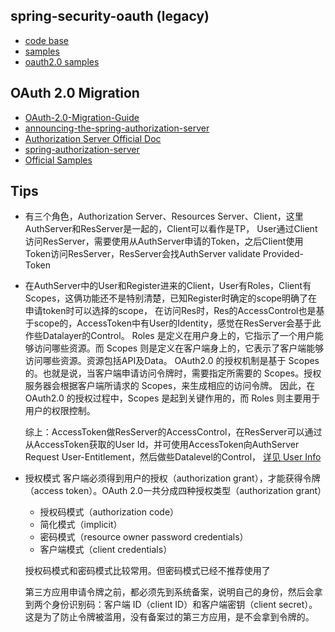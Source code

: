 ## spring-security-oauth (legacy)

- [code base](https://github.com/spring-attic/spring-security-oauth)
- [samples](https://github.com/spring-attic/spring-security-oauth/tree/main/samples)
- [oauth2.0 samples](https://github.com/jgrandja/spring-security-oauth-2-4-migrate)

## OAuth 2.0 Migration

- [OAuth-2.0-Migration-Guide](https://github.com/spring-projects/spring-security/wiki/OAuth-2.0-Migration-Guide)
- [announcing-the-spring-authorization-server](https://spring.io/blog/2020/04/15/announcing-the-spring-authorization-server)
- [Authorization Server Official Doc](https://docs.spring.io/spring-authorization-server/docs/current/reference/html/)
- [spring-authorization-server](https://github.com/spring-projects/spring-authorization-server)
- [Official Samples](https://github.com/spring-projects/spring-authorization-server/tree/main/samples)

## Tips

- 有三个角色，Authorization Server、Resources Server、Client，这里AuthServer和ResServer是一起的，Client可以看作是TP，
  User通过Client访问ResServer，需要使用从AuthServer申请的Token，之后Client使用Token访问ResServer，ResServer会找AuthServer
  validate Provided-Token
- 在AuthServer中的User和Register进来的Client，User有Roles，Client有Scopes，这俩功能还不是特别清楚，已知Register时确定的scope明确了在申请token时可以选择的scope，
  在访问Res时，Res的AccessControl也是基于scope的，AccessToken中有User的Identity，感觉在ResServer会基于此作些Datalayer的Control。
  Roles 是定义在用户身上的，它指示了一个用户能够访问哪些资源。而 Scopes 则是定义在客户端身上的，它表示了客户端能够访问哪些资源。资源包括API及Data。
  OAuth2.0 的授权机制是基于 Scopes 的。也就是说，当客户端申请访问令牌时，需要指定所需要的 Scopes。授权服务器会根据客户端所请求的 Scopes，来生成相应的访问令牌。
  因此，在 OAuth2.0 的授权过程中，Scopes 是起到关键作用的，而 Roles 则主要用于用户的权限控制。

  综上：AccessToken做ResServer的AccessControl，在ResServer可以通过从AccessToken获取的User Id，并可使用AccessToken向AuthServer Request User-Entitlement，然后做些Datalevel的Control，
  [详见 User Info](https://docs.spring.io/spring-authorization-server/docs/current/reference/html/guides/how-to-userinfo.html#enable-user-info)
- 授权模式
  客户端必须得到用户的授权（authorization grant），才能获得令牌（access token）。OAuth 2.0一共分成四种授权类型（authorization
  grant）

    - 授权码模式（authorization code）
    - 简化模式（implicit）
    - 密码模式（resource owner password credentials）
    - 客户端模式（client credentials）

  授权码模式和密码模式比较常用。但密码模式已经不推荐使用了

  第三方应用申请令牌之前，都必须先到系统备案，说明自己的身份，然后会拿到两个身份识别码：客户端 ID（client ID）和客户端密钥（client
  secret）。这是为了防止令牌被滥用，没有备案过的第三方应用，是不会拿到令牌的。
